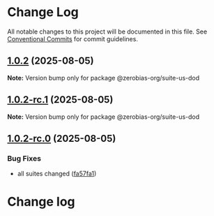 # Change Log

All notable changes to this project will be documented in this file.
See [Conventional Commits](https://conventionalcommits.org) for commit guidelines.

## [1.0.2](https://github.com/zerobias-org/suite/compare/@zerobias-org/suite-us-dod@1.0.2-rc.1...@zerobias-org/suite-us-dod@1.0.2) (2025-08-05)

**Note:** Version bump only for package @zerobias-org/suite-us-dod





## [1.0.2-rc.1](https://github.com/zerobias-org/suite/compare/@zerobias-org/suite-us-dod@1.0.2-rc.0...@zerobias-org/suite-us-dod@1.0.2-rc.1) (2025-08-05)

**Note:** Version bump only for package @zerobias-org/suite-us-dod





## [1.0.2-rc.0](https://github.com/zerobias-org/suite/compare/@zerobias-org/suite-us-dod@1.0.1...@zerobias-org/suite-us-dod@1.0.2-rc.0) (2025-08-05)


### Bug Fixes

* all suites changed ([fa57fa1](https://github.com/zerobias-org/suite/commit/fa57fa1af7628003297df46b2d7740fe95bd2666))





# Change log
